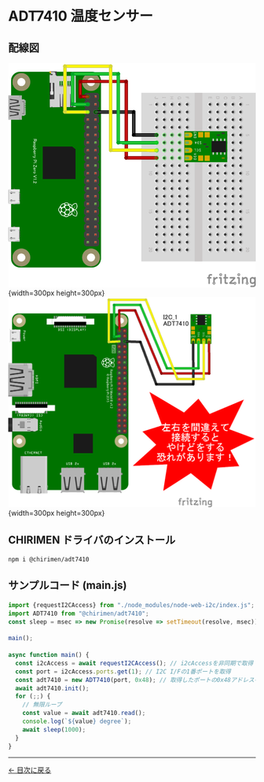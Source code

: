 # ADT7410 温度センサー

## 配線図

![配線図1](./PiZero_ADT7410.png "schematic"){width=300px height=300px}
![配線図2](./schematic_warning.png "schematic"){width=300px height=300px}

## CHIRIMEN ドライバのインストール

```shell
npm i @chirimen/adt7410
```

## サンプルコード (main.js)

```javascript
import {requestI2CAccess} from "./node_modules/node-web-i2c/index.js";
import ADT7410 from "@chirimen/adt7410";
const sleep = msec => new Promise(resolve => setTimeout(resolve, msec));

main();

async function main() {
  const i2cAccess = await requestI2CAccess(); // i2cAccessを非同期で取得
  const port = i2cAccess.ports.get(1); // I2C I/Fの1番ポートを取得
  const adt7410 = new ADT7410(port, 0x48); // 取得したポートの0x48アドレスをADT7410ドライバで受信する
  await adt7410.init();
  for (;;) {
    // 無限ループ
    const value = await adt7410.read();
    console.log(`${value} degree`);
    await sleep(1000);
  }
}
```


---
[← 目次に戻る](../index.md)
